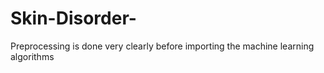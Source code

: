 # Skin-Disorder-
Preprocessing is done very clearly before importing the machine learning algorithms
